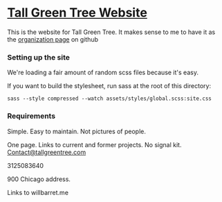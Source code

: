 # [Tall Green Tree Website](http://tallgreentree.github.com/tallgreentree)

This is the website for Tall Green Tree. It makes sense to me to have it as the [organization page](http://tallgreentree.github.com/tallgreentree) on github

### Setting up the site

We're loading a fair amount of random scss files because it's easy.

If you want to build the stylesheet, run sass at the root of this directory:
    
    sass --style compressed --watch assets/styles/global.scss:site.css


### Requirements

Simple. Easy to maintain. Not pictures of people.

One page. Links to current and former projects. No signal kit. Contact@tallgreentree.com

3125083640

900 Chicago address.

Links to willbarret.me